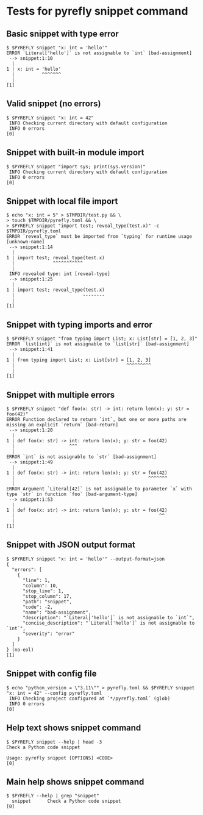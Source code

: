 # Tests for pyrefly snippet command

## Basic snippet with type error

```scrut
$ $PYREFLY snippet "x: int = 'hello'"
ERROR `Literal['hello']` is not assignable to `int` [bad-assignment]
 --> snippet:1:10
  |
1 | x: int = 'hello'
  |          ^^^^^^^
  |
[1]
```

## Valid snippet (no errors)

```scrut {output_stream: stderr}
$ $PYREFLY snippet "x: int = 42"
 INFO Checking current directory with default configuration
 INFO 0 errors
[0]
```

## Snippet with built-in module import

```scrut {output_stream: stderr}
$ $PYREFLY snippet "import sys; print(sys.version)"
 INFO Checking current directory with default configuration
 INFO 0 errors
[0]
```

## Snippet with local file import

```scrut
$ echo "x: int = 5" > $TMPDIR/test.py && \
> touch $TMPDIR/pyrefly.toml && \
> $PYREFLY snippet "import test; reveal_type(test.x)" -c $TMPDIR/pyrefly.toml
ERROR `reveal_type` must be imported from `typing` for runtime usage [unknown-name]
 --> snippet:1:14
  |
1 | import test; reveal_type(test.x)
  |              ^^^^^^^^^^^
  |
 INFO revealed type: int [reveal-type]
 --> snippet:1:25
  |
1 | import test; reveal_type(test.x)
  |                         --------
  |
[1]
```

## Snippet with typing imports and error

```scrut
$ $PYREFLY snippet "from typing import List; x: List[str] = [1, 2, 3]"
ERROR `list[int]` is not assignable to `list[str]` [bad-assignment]
 --> snippet:1:41
  |
1 | from typing import List; x: List[str] = [1, 2, 3]
  |                                         ^^^^^^^^^
  |
[1]
```

## Snippet with multiple errors

```scrut
$ $PYREFLY snippet "def foo(x: str) -> int: return len(x); y: str = foo(42)"
ERROR Function declared to return `int`, but one or more paths are missing an explicit `return` [bad-return]
 --> snippet:1:20
  |
1 | def foo(x: str) -> int: return len(x); y: str = foo(42)
  |                    ^^^
  |
ERROR `int` is not assignable to `str` [bad-assignment]
 --> snippet:1:49
  |
1 | def foo(x: str) -> int: return len(x); y: str = foo(42)
  |                                                 ^^^^^^^
  |
ERROR Argument `Literal[42]` is not assignable to parameter `x` with type `str` in function `foo` [bad-argument-type]
 --> snippet:1:53
  |
1 | def foo(x: str) -> int: return len(x); y: str = foo(42)
  |                                                     ^^
  |
[1]
```

## Snippet with JSON output format

```scrut
$ $PYREFLY snippet "x: int = 'hello'" --output-format=json
{
  "errors": [
    {
      "line": 1,
      "column": 10,
      "stop_line": 1,
      "stop_column": 17,
      "path": "snippet",
      "code": -2,
      "name": "bad-assignment",
      "description": "`Literal['hello']` is not assignable to `int`",
      "concise_description": "`Literal['hello']` is not assignable to `int`",
      "severity": "error"
    }
  ]
} (no-eol)
[1]
```

## Snippet with config file

```scrut {output_stream: stderr}
$ echo "python_version = \"3.11\"" > pyrefly.toml && $PYREFLY snippet "x: int = 42" --config pyrefly.toml
 INFO Checking project configured at `*/pyrefly.toml` (glob)
 INFO 0 errors
[0]
```

## Help text shows snippet command

```scrut
$ $PYREFLY snippet --help | head -3
Check a Python code snippet

Usage: pyrefly snippet [OPTIONS] <CODE>
[0]
```

## Main help shows snippet command

```scrut
$ $PYREFLY --help | grep "snippet"
  snippet      Check a Python code snippet
[0]
```
